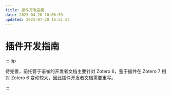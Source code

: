 ```yaml
---
title: 插件开发指南
date: 2023-04-20 10:06:59
updated: 2023-07-20 16:51:54
---
```


# 插件开发指南

::: tip

待完善，前托管于语雀的开发者文档主要针对 Zotero 6，鉴于插件在 Zotero 7 相对 Zotero 6 变动较大，因此插件开发者文档需要重写。

:::
